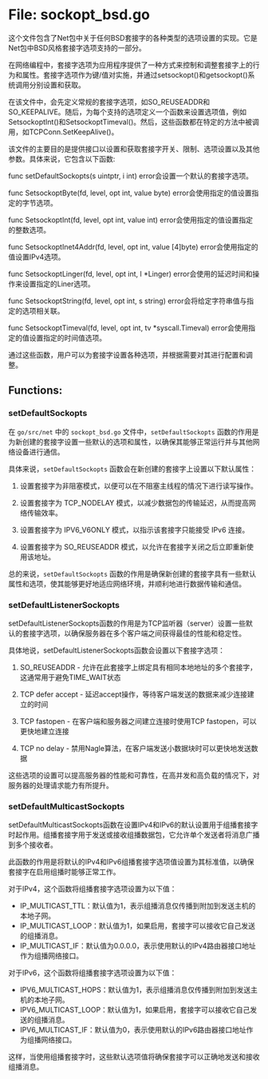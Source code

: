# File: sockopt_bsd.go

这个文件包含了Net包中关于任何BSD套接字的各种类型的选项设置的实现。它是Net包中BSD风格套接字选项支持的一部分。

在网络编程中，套接字选项为应用程序提供了一种方式来控制和调整套接字上的行为和属性。套接字选项作为键/值对实施，并通过setsockopt()和getsockopt()系统调用分别设置和获取。

在该文件中，会先定义常规的套接字选项，如SO_REUSEADDR和SO_KEEPALIVE。随后，为每个支持的选项定义一个函数来设置选项值，例如SetsockoptInt()和SetsockoptTimeval()。然后，这些函数都在特定的方法中被调用，如TCPConn.SetKeepAlive()。

该文件的主要目的是提供接口以设置和获取套接字开关、限制、选项设置以及其他参数。具体来说，它包含以下函数:

func setDefaultSockopts(s uintptr, i int) error会设置一个默认的套接字选项。

func SetsockoptByte(fd, level, opt int, value byte) error会使用指定的值设置指定的字节选项。

func SetsockoptInt(fd, level, opt int, value int) error会使用指定的值设置指定的整数选项。

func SetsockoptInet4Addr(fd, level, opt int, value [4]byte) error会使用指定的值设置IPv4选项。

func SetsockoptLinger(fd, level, opt int, l *Linger) error会使用的延迟时间和操作来设置指定的Liner选项。

func SetsockoptString(fd, level, opt int, s string) error会将给定字符串值与指定的选项相关联。

func SetsockoptTimeval(fd, level, opt int, tv *syscall.Timeval) error会使用指定的值设置指定的时间值选项。

通过这些函数，用户可以为套接字设置各种选项，并根据需要对其进行配置和调整。

## Functions:

### setDefaultSockopts

在 `go/src/net` 中的 `sockopt_bsd.go` 文件中，`setDefaultSockopts` 函数的作用是为新创建的套接字设置一些默认的选项和属性，以确保其能够正常运行并与其他网络设备进行通信。

具体来说，`setDefaultSockopts` 函数会在新创建的套接字上设置以下默认属性：

1. 设置套接字为非阻塞模式，以便可以在不阻塞主线程的情况下进行读写操作。

2. 设置套接字为 TCP_NODELAY 模式，以减少数据包的传输延迟，从而提高网络传输效率。

3. 设置套接字为 IPV6_V6ONLY 模式，以指示该套接字只能接受 IPv6 连接。

4. 设置套接字为 SO_REUSEADDR 模式，以允许在套接字关闭之后立即重新使用该地址。

总的来说，`setDefaultSockopts` 函数的作用是确保新创建的套接字具有一些默认属性和选项，使其能够更好地适应网络环境，并顺利地进行数据传输和通信。



### setDefaultListenerSockopts

setDefaultListenerSockopts函数的作用是为TCP监听器（server）设置一些默认的套接字选项，以确保服务器在多个客户端之间获得最佳的性能和稳定性。

具体地说，setDefaultListenerSockopts函数会设置以下套接字选项：

1. SO_REUSEADDR - 允许在此套接字上绑定具有相同本地地址的多个套接字，这通常用于避免TIME_WAIT状态

2. TCP defer accept - 延迟accept操作，等待客户端发送的数据来减少连接建立的时间

3. TCP fastopen - 在客户端和服务器之间建立连接时使用TCP fastopen，可以更快地建立连接

4. TCP no delay - 禁用Nagle算法，在客户端发送小数据块时可以更快地发送数据

这些选项的设置可以提高服务器的性能和可靠性，在高并发和高负载的情况下，对服务器的处理请求能力有所提升。



### setDefaultMulticastSockopts

setDefaultMulticastSockopts函数在设置IPv4和IPv6的默认设置用于组播套接字时起作用。组播套接字用于发送或接收组播数据包，它允许单个发送者将消息广播到多个接收者。

此函数的作用是将默认的IPv4和IPv6组播套接字选项值设置为其标准值，以确保套接字在启用组播时能够正常工作。

对于IPv4，这个函数将组播套接字选项设置为以下值：
- IP_MULTICAST_TTL：默认值为1，表示组播消息仅传播到附加到发送主机的本地子网。
- IP_MULTICAST_LOOP：默认值为1，如果启用，套接字可以接收它自己发送的组播消息。
- IP_MULTICAST_IF：默认值为0.0.0.0，表示使用默认的IPv4路由器接口地址作为组播网络接口。

对于IPv6，这个函数将组播套接字选项设置为以下值：
- IPV6_MULTICAST_HOPS：默认值为1，表示组播消息仅传播到附加到发送主机的本地子网。
- IPV6_MULTICAST_LOOP：默认值为1，如果启用，套接字可以接收它自己发送的组播消息。
- IPV6_MULTICAST_IF：默认值为0，表示使用默认的IPv6路由器接口地址作为组播网络接口。

这样，当使用组播套接字时，这些默认选项值将确保套接字可以正确地发送和接收组播消息。



